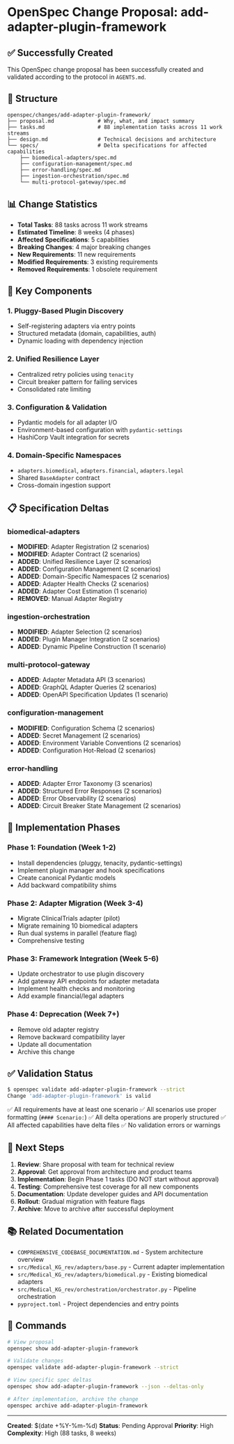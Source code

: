 # OpenSpec Change Proposal: add-adapter-plugin-framework

## ✅ Successfully Created

This OpenSpec change proposal has been successfully created and validated according to the protocol in `AGENTS.md`.

## 📁 Structure

```
openspec/changes/add-adapter-plugin-framework/
├── proposal.md              # Why, what, and impact summary
├── tasks.md                 # 88 implementation tasks across 11 work streams
├── design.md                # Technical decisions and architecture
└── specs/                   # Delta specifications for affected capabilities
    ├── biomedical-adapters/spec.md
    ├── configuration-management/spec.md
    ├── error-handling/spec.md
    ├── ingestion-orchestration/spec.md
    └── multi-protocol-gateway/spec.md
```

## 📊 Change Statistics

- **Total Tasks**: 88 tasks across 11 work streams
- **Estimated Timeline**: 8 weeks (4 phases)
- **Affected Specifications**: 5 capabilities
- **Breaking Changes**: 4 major breaking changes
- **New Requirements**: 11 new requirements
- **Modified Requirements**: 3 existing requirements
- **Removed Requirements**: 1 obsolete requirement

## 🎯 Key Components

### 1. Pluggy-Based Plugin Discovery

- Self-registering adapters via entry points
- Structured metadata (domain, capabilities, auth)
- Dynamic loading with dependency injection

### 2. Unified Resilience Layer

- Centralized retry policies using `tenacity`
- Circuit breaker pattern for failing services
- Consolidated rate limiting

### 3. Configuration & Validation

- Pydantic models for all adapter I/O
- Environment-based configuration with `pydantic-settings`
- HashiCorp Vault integration for secrets

### 4. Domain-Specific Namespaces

- `adapters.biomedical`, `adapters.financial`, `adapters.legal`
- Shared `BaseAdapter` contract
- Cross-domain ingestion support

## 📋 Specification Deltas

### biomedical-adapters

- **MODIFIED**: Adapter Registration (2 scenarios)
- **MODIFIED**: Adapter Contract (2 scenarios)
- **ADDED**: Unified Resilience Layer (2 scenarios)
- **ADDED**: Configuration Management (2 scenarios)
- **ADDED**: Domain-Specific Namespaces (2 scenarios)
- **ADDED**: Adapter Health Checks (2 scenarios)
- **ADDED**: Adapter Cost Estimation (1 scenario)
- **REMOVED**: Manual Adapter Registry

### ingestion-orchestration

- **MODIFIED**: Adapter Selection (2 scenarios)
- **ADDED**: Plugin Manager Integration (2 scenarios)
- **ADDED**: Dynamic Pipeline Construction (1 scenario)

### multi-protocol-gateway

- **ADDED**: Adapter Metadata API (3 scenarios)
- **ADDED**: GraphQL Adapter Queries (2 scenarios)
- **ADDED**: OpenAPI Specification Updates (1 scenario)

### configuration-management

- **MODIFIED**: Configuration Schema (2 scenarios)
- **ADDED**: Secret Management (2 scenarios)
- **ADDED**: Environment Variable Conventions (2 scenarios)
- **ADDED**: Configuration Hot-Reload (2 scenarios)

### error-handling

- **ADDED**: Adapter Error Taxonomy (3 scenarios)
- **ADDED**: Structured Error Responses (2 scenarios)
- **ADDED**: Error Observability (2 scenarios)
- **ADDED**: Circuit Breaker State Management (2 scenarios)

## 🔧 Implementation Phases

### Phase 1: Foundation (Week 1-2)

- Install dependencies (pluggy, tenacity, pydantic-settings)
- Implement plugin manager and hook specifications
- Create canonical Pydantic models
- Add backward compatibility shims

### Phase 2: Adapter Migration (Week 3-4)

- Migrate ClinicalTrials adapter (pilot)
- Migrate remaining 10 biomedical adapters
- Run dual systems in parallel (feature flag)
- Comprehensive testing

### Phase 3: Framework Integration (Week 5-6)

- Update orchestrator to use plugin discovery
- Add gateway API endpoints for adapter metadata
- Implement health checks and monitoring
- Add example financial/legal adapters

### Phase 4: Deprecation (Week 7+)

- Remove old adapter registry
- Remove backward compatibility layer
- Update all documentation
- Archive this change

## ✅ Validation Status

```bash
$ openspec validate add-adapter-plugin-framework --strict
Change 'add-adapter-plugin-framework' is valid
```

✅ All requirements have at least one scenario
✅ All scenarios use proper formatting (`#### Scenario:`)
✅ All delta operations are properly structured
✅ All affected capabilities have delta files
✅ No validation errors or warnings

## 🚀 Next Steps

1. **Review**: Share proposal with team for technical review
2. **Approval**: Get approval from architecture and product teams
3. **Implementation**: Begin Phase 1 tasks (DO NOT start without approval)
4. **Testing**: Comprehensive test coverage for all new components
5. **Documentation**: Update developer guides and API documentation
6. **Rollout**: Gradual migration with feature flags
7. **Archive**: Move to archive after successful deployment

## 📚 Related Documentation

- `COMPREHENSIVE_CODEBASE_DOCUMENTATION.md` - System architecture overview
- `src/Medical_KG_rev/adapters/base.py` - Current adapter implementation
- `src/Medical_KG_rev/adapters/biomedical.py` - Existing biomedical adapters
- `src/Medical_KG_rev/orchestration/orchestrator.py` - Pipeline orchestration
- `pyproject.toml` - Project dependencies and entry points

## 🔗 Commands

```bash
# View proposal
openspec show add-adapter-plugin-framework

# Validate changes
openspec validate add-adapter-plugin-framework --strict

# View specific spec deltas
openspec show add-adapter-plugin-framework --json --deltas-only

# After implementation, archive the change
openspec archive add-adapter-plugin-framework
```

---

**Created**: $(date +%Y-%m-%d)
**Status**: Pending Approval
**Priority**: High
**Complexity**: High (88 tasks, 8 weeks)
